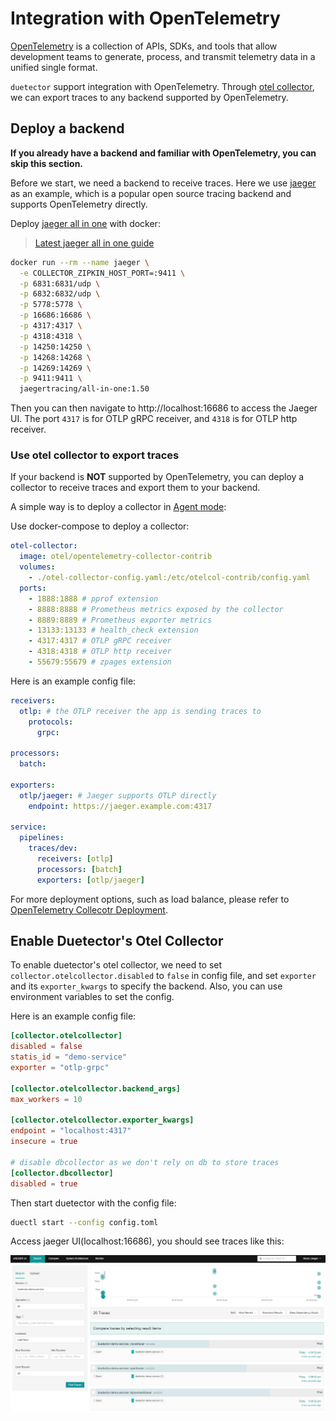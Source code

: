 # Integration with OpenTelemetry

[OpenTelemetry](https://opentelemetry.io/) is a collection of APIs, SDKs, and tools that allow development teams to generate, process, and transmit telemetry data in a unified single format.

`duetector` support integration with OpenTelemetry. Through [otel collector](../../duetector/collectors/otel.py), we can export traces to any backend supported by OpenTelemetry.

## Deploy a backend

**If you already have a backend and familiar with OpenTelemetry, you can skip this section.**

Before we start, we need a backend to receive traces. Here we use [jaeger](https://www.jaegertracing.io/) as an example, which is a popular open source tracing backend and supports OpenTelemetry directly.

Deploy [jaeger all in one](https://www.jaegertracing.io/docs/1.50/getting-started/#all-in-one) with docker:

> [Latest jaeger all in one guide](https://www.jaegertracing.io/docs/latest/getting-started/#all-in-one)

```bash
docker run --rm --name jaeger \
  -e COLLECTOR_ZIPKIN_HOST_PORT=:9411 \
  -p 6831:6831/udp \
  -p 6832:6832/udp \
  -p 5778:5778 \
  -p 16686:16686 \
  -p 4317:4317 \
  -p 4318:4318 \
  -p 14250:14250 \
  -p 14268:14268 \
  -p 14269:14269 \
  -p 9411:9411 \
  jaegertracing/all-in-one:1.50
```

Then you can then navigate to http://localhost:16686 to access the Jaeger UI. The port `4317` is for OTLP gRPC receiver, and `4318` is for OTLP http receiver.

### Use otel collector to export traces

If your backend is **NOT** supported by OpenTelemetry, you can deploy a collector to receive traces and export them to your backend.

A simple way is to deploy a collector in [Agent mode](https://opentelemetry.io/docs/collector/deployment/agent/):

Use docker-compose to deploy a collector:

```yaml
otel-collector:
  image: otel/opentelemetry-collector-contrib
  volumes:
    - ./otel-collector-config.yaml:/etc/otelcol-contrib/config.yaml
  ports:
    - 1888:1888 # pprof extension
    - 8888:8888 # Prometheus metrics exposed by the collector
    - 8889:8889 # Prometheus exporter metrics
    - 13133:13133 # health_check extension
    - 4317:4317 # OTLP gRPC receiver
    - 4318:4318 # OTLP http receiver
    - 55679:55679 # zpages extension
```

Here is an example config file:

```yaml
receivers:
  otlp: # the OTLP receiver the app is sending traces to
    protocols:
      grpc:

processors:
  batch:

exporters:
  otlp/jaeger: # Jaeger supports OTLP directly
    endpoint: https://jaeger.example.com:4317

service:
  pipelines:
    traces/dev:
      receivers: [otlp]
      processors: [batch]
      exporters: [otlp/jaeger]
```

For more deployment options, such as load balance, please refer to [OpenTelemetry Collecotr Deployment](https://opentelemetry.io/docs/collector/deployment/).

## Enable Duetector's Otel Collector

To enable duetector's otel collector, we need to set `collector.otelcollector.disabled` to `false` in config file, and set `exporter` and its `exporter_kwargs` to specify the backend. Also, you can use environment variables to set the config.

Here is an example config file:

```toml
[collector.otelcollector]
disabled = false
statis_id = "demo-service"
exporter = "otlp-grpc"

[collector.otelcollector.backend_args]
max_workers = 10

[collector.otelcollector.exporter_kwargs]
endpoint = "localhost:4317"
insecure = true

# disable dbcollector as we don't rely on db to store traces
[collector.dbcollector]
disabled = true
```

Then start duetector with the config file:

```bash
duectl start --config config.toml
```

Access jaeger UI(localhost:16686), you should see traces like this:

![jaeger](./images/jaeger.png)
